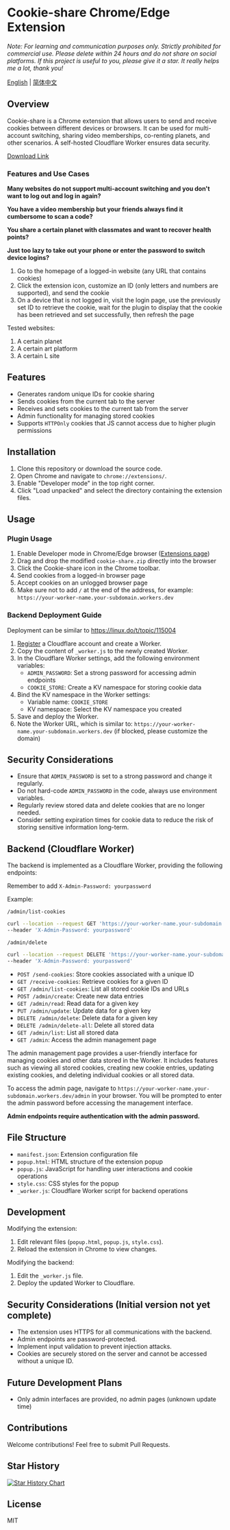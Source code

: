 # Cookie-share Chrome/Edge Extension

*Note: For learning and communication purposes only. Strictly prohibited for commercial use. Please delete within 24 hours and do not share on social platforms. If this project is useful to you, please give it a star. It really helps me a lot, thank you!*

[English](./README.md) | [简体中文](./README_CN.md)

## Overview

Cookie-share is a Chrome extension that allows users to send and receive cookies between different devices or browsers. It can be used for multi-account switching, sharing video memberships, co-renting planets, and other scenarios. A self-hosted Cloudflare Worker ensures data security.

[Download Link](https://github.com/fangyuan99/cookie-share/releases)

### Features and Use Cases
**Many websites do not support multi-account switching and you don't want to log out and log in again?**

**You have a video membership but your friends always find it cumbersome to scan a code?**

**You share a certain planet with classmates and want to recover health points?**

**Just too lazy to take out your phone or enter the password to switch device logins?**

1. Go to the homepage of a logged-in website (any URL that contains cookies)
2. Click the extension icon, customize an ID (only letters and numbers are supported), and send the cookie
3. On a device that is not logged in, visit the login page, use the previously set ID to retrieve the cookie, wait for the plugin to display that the cookie has been retrieved and set successfully, then refresh the page

Tested websites:
1. A certain planet
2. A certain art platform
3. A certain L site

## Features

- Generates random unique IDs for cookie sharing
- Sends cookies from the current tab to the server
- Receives and sets cookies to the current tab from the server
- Admin functionality for managing stored cookies
- Supports `HTTPOnly` cookies that JS cannot access due to higher plugin permissions

## Installation

1. Clone this repository or download the source code.
2. Open Chrome and navigate to `chrome://extensions/`.
3. Enable "Developer mode" in the top right corner.
4. Click "Load unpacked" and select the directory containing the extension files.

## Usage

### Plugin Usage
1. Enable Developer mode in Chrome/Edge browser ([Extensions page](chrome://extensions/))
2. Drag and drop the modified `cookie-share.zip` directly into the browser
3. Click the Cookie-share icon in the Chrome toolbar.
4. Send cookies from a logged-in browser page
5. Accept cookies on an unlogged browser page
6. Make sure not to add `/` at the end of the address, for example: `https://your-worker-name.your-subdomain.workers.dev`

### Backend Deployment Guide

Deployment can be similar to https://linux.do/t/topic/115004

1. [Register](https://dash.cloudflare.com/sign-up) a Cloudflare account and create a Worker.
2. Copy the content of `_worker.js` to the newly created Worker.
3. In the Cloudflare Worker settings, add the following environment variables:
   - `ADMIN_PASSWORD`: Set a strong password for accessing admin endpoints
   - `COOKIE_STORE`: Create a KV namespace for storing cookie data
4. Bind the KV namespace in the Worker settings:
   - Variable name: `COOKIE_STORE`
   - KV namespace: Select the KV namespace you created
5. Save and deploy the Worker.
6. Note the Worker URL, which is similar to: `https://your-worker-name.your-subdomain.workers.dev` (if blocked, please customize the domain)

## Security Considerations

- Ensure that `ADMIN_PASSWORD` is set to a strong password and change it regularly.
- Do not hard-code `ADMIN_PASSWORD` in the code, always use environment variables.
- Regularly review stored data and delete cookies that are no longer needed.
- Consider setting expiration times for cookie data to reduce the risk of storing sensitive information long-term.

## Backend (Cloudflare Worker)

The backend is implemented as a Cloudflare Worker, providing the following endpoints:

Remember to add `X-Admin-Password: yourpassword`

Example:

`/admin/list-cookies`

```sh
curl --location --request GET 'https://your-worker-name.your-subdomain.workers.dev/admin/list-cookies' \
--header 'X-Admin-Password: yourpassword'
```

`/admin/delete`

```sh
curl --location --request DELETE 'https://your-worker-name.your-subdomain.workers.dev/admin/delete?key={yourid}' \
--header 'X-Admin-Password: yourpassword'
```

- `POST /send-cookies`: Store cookies associated with a unique ID
- `GET /receive-cookies`: Retrieve cookies for a given ID
- `GET /admin/list-cookies`: List all stored cookie IDs and URLs
- `POST /admin/create`: Create new data entries
- `GET /admin/read`: Read data for a given key
- `PUT /admin/update`: Update data for a given key
- `DELETE /admin/delete`: Delete data for a given key
- `DELETE /admin/delete-all`: Delete all stored data
- `GET /admin/list`: List all stored data
- `GET /admin`: Access the admin management page

The admin management page provides a user-friendly interface for managing cookies and other data stored in the Worker. It includes features such as viewing all stored cookies, creating new cookie entries, updating existing cookies, and deleting individual cookies or all stored data.

To access the admin page, navigate to `https://your-worker-name.your-subdomain.workers.dev/admin` in your browser. You will be prompted to enter the admin password before accessing the management interface.

**Admin endpoints require authentication with the admin password.**

## File Structure

- `manifest.json`: Extension configuration file
- `popup.html`: HTML structure of the extension popup
- `popup.js`: JavaScript for handling user interactions and cookie operations
- `style.css`: CSS styles for the popup
- `_worker.js`: Cloudflare Worker script for backend operations

## Development

Modifying the extension:

1. Edit relevant files (`popup.html`, `popup.js`, `style.css`).
2. Reload the extension in Chrome to view changes.

Modifying the backend:

1. Edit the `_worker.js` file.
2. Deploy the updated Worker to Cloudflare.

## Security Considerations (Initial version not yet complete)

- The extension uses HTTPS for all communications with the backend.
- Admin endpoints are password-protected.
- Implement input validation to prevent injection attacks.
- Cookies are securely stored on the server and cannot be accessed without a unique ID.

## Future Development Plans

- Only admin interfaces are provided, no admin pages (unknown update time)

## Contributions

Welcome contributions! Feel free to submit Pull Requests.

## Star History

[![Star History Chart](https://api.star-history.com/svg?repos=fangyuan99/cookie-share&type=Date)](https://star-history.com/#fangyuan99/cookie-share&Date)

## License

MIT
